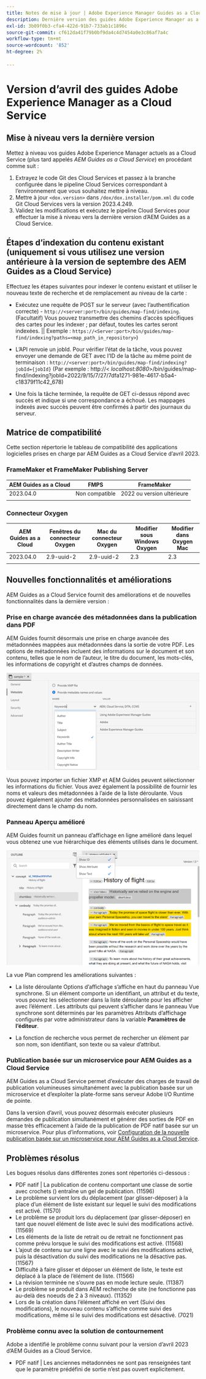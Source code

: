 ```yaml
---
title: Notes de mise à jour | Adobe Experience Manager Guides as a Cloud Service, version d’avril 2023
description: Dernière version des guides Adobe Experience Manager as a Cloud Service
exl-id: 3b09f0b3-cfa4-422d-91b7-733ab1c1896c
source-git-commit: cf612da41f79b0bf9da4c4d7454a0e3c86af7a4c
workflow-type: tm+mt
source-wordcount: '852'
ht-degree: 2%

---
```


# Version d’avril des guides Adobe Experience Manager as a Cloud Service

## Mise à niveau vers la dernière version

Mettez à niveau vos guides Adobe Experience Manager actuels as a Cloud Service (plus tard appelés *AEM Guides as a Cloud Service*) en procédant comme suit :

1. Extrayez le code Git des Cloud Services et passez à la branche configurée dans le pipeline Cloud Services correspondant à l’environnement que vous souhaitez mettre à niveau.
2. Mettre à jour `<dox.version>` dans `/dox/dox.installer/pom.xml` du code Git Cloud Services vers la version 2023.4.249.
3. Validez les modifications et exécutez le pipeline Cloud Services pour effectuer la mise à niveau vers la dernière version d’AEM Guides as a Cloud Service.

## Étapes d’indexation du contenu existant (uniquement si vous utilisez une version antérieure à la version de septembre des AEM Guides as a Cloud Service)

Effectuez les étapes suivantes pour indexer le contenu existant et utiliser le nouveau texte de recherche et de remplacement au niveau de la carte :

* Exécutez une requête de POST sur le serveur (avec l’authentification correcte) - `http://<server:port>/bin/guides/map-find/indexing`.
(Facultatif) Vous pouvez transmettre des chemins d’accès spécifiques des cartes pour les indexer ; par défaut, toutes les cartes seront indexées. || Exemple : `https://<Server:port>/bin/guides/map-find/indexing?paths=<map_path_in_repository>`)

* L’API renvoie un jobId. Pour vérifier l’état de la tâche, vous pouvez envoyer une demande de GET avec l’ID de la tâche au même point de terminaison : `http://<server:port>/bin/guides/map-find/indexing?jobId={jobId}`
(Par exemple : http://&lt;
_localhost:8080_>/bin/guides/map-find/indexing?jobId=2022/9/15/7/27/7dfa1271-981e-4617-b5a4-c18379f11c42_678)

* Une fois la tâche terminée, la requête de GET ci-dessus répond avec succès et indique si une correspondance a échoué. Les mappages indexés avec succès peuvent être confirmés à partir des journaux du serveur.

## Matrice de compatibilité

Cette section répertorie le tableau de compatibilité des applications logicielles prises en charge par AEM Guides as a Cloud Service d’avril 2023.

### FrameMaker et FrameMaker Publishing Server

| AEM Guides as a Cloud | FMPS | FrameMaker |
| --- | --- | --- |
| 2023.04.0 | Non compatible | 2022 ou version ultérieure |
|  |  |  |


### Connecteur Oxygen

| AEM Guides as a Cloud | Fenêtres du connecteur Oxygen | Mac du connecteur Oxygen | Modifier sous Windows Oxygen | Modifier dans Oxygen Mac |
| --- | --- | --- | --- | --- |
| 2023.04.0 | 2.9-uuid-2 | 2.9-uuid-2 | 2.3 | 2.3 |
|  |  |  |  |


## Nouvelles fonctionnalités et améliorations

AEM Guides as a Cloud Service fournit des améliorations et de nouvelles fonctionnalités dans la dernière version :

### Prise en charge avancée des métadonnées dans la publication dans PDF

AEM Guides fournit désormais une prise en charge avancée des métadonnées mappées aux métadonnées dans la sortie de votre PDF. Les options de métadonnées incluent des informations sur le document et son contenu, telles que le nom de l’auteur, le titre du document, les mots-clés, les informations de copyright et d’autres champs de données.

<img src="assets/pdf-metadata.png" alt=" métadonnées pdf natives">

Vous pouvez importer un fichier XMP et AEM Guides peuvent sélectionner les informations du fichier. Vous avez également la possibilité de fournir les noms et valeurs des métadonnées à l’aide de la liste déroulante. Vous pouvez également ajouter des métadonnées personnalisées en saisissant directement dans le champ du nom.


### Panneau Aperçu amélioré

AEM Guides fournit un panneau d’affichage en ligne amélioré dans lequel vous obtenez une vue hiérarchique des éléments utilisés dans le document.

<img src="assets/select-element-content-outline-view_cs.png" alt=" métadonnées pdf natives">

La vue Plan comprend les améliorations suivantes :

* La liste déroulante Options d’affichage s’affiche en haut du panneau Vue synchrone. Si un élément comporte un identifiant, un attribut et du texte, vous pouvez les sélectionner dans la liste déroulante pour les afficher avec l’élément . Les attributs qui peuvent s’afficher dans le panneau Vue synchrone sont déterminés par les paramètres Attributs d’affichage configurés par votre administrateur dans la variable **Paramètres de l’éditeur**.

* La fonction de recherche vous permet de rechercher un élément par son nom, son identifiant, son texte ou sa valeur d’attribut.


### Publication basée sur un microservice pour AEM Guides as a Cloud Service

AEM Guides as a Cloud Service permet d’exécuter des charges de travail de publication volumineuses simultanément avec la publication basée sur un microservice et d’exploiter la plate-forme sans serveur Adobe I/O Runtime de pointe.

Dans la version d’avril, vous pouvez désormais exécuter plusieurs demandes de publication simultanément et générer des sorties de PDF en masse très efficacement à l’aide de la publication de PDF natif basée sur un microservice.
Pour plus d’informations, voir [Configuration de la nouvelle publication basée sur un microservice pour AEM Guides as a Cloud Service](../knowledge-base/publishing/configure-microservices.md).


## Problèmes résolus

Les bogues résolus dans différentes zones sont répertoriés ci-dessous :

* PDF natif | La publication de contenu comportant une classe de sortie avec crochets () entraîne un gel de publication. (11596)
* Le problème survient lors du déplacement (par glisser-déposer) à la place d’un élément de liste existant sur lequel le suivi des modifications est activé. (11570)
* Le problème se produit lors du déplacement (par glisser-déposer) en tant que nouvel élément de liste avec le suivi des modifications activé. (11569)
* Les éléments de la liste de retrait ou de retrait ne fonctionnent pas comme prévu lorsque le suivi des modifications est activé. (11568)
* L’ajout de contenu sur une ligne avec le suivi des modifications activé, puis la désactivation du suivi des modifications ne la désactive pas. (11567)
* Difficulté à faire glisser et déposer un élément de liste, le texte est déplacé à la place de l’élément de liste. (11566)
* La révision terminée ne s’ouvre pas en mode lecture seule. (11387)
* Le problème se produit dans AEM recherche de site (ne fonctionne pas au-delà des noeuds de 2 à 3 niveaux). (11352)
* Lors de la création dans l’élément affiché en vert (Suivi des modifications), le nouveau contenu s’affiche comme suivi des modifications, même si le suivi des modifications est désactivé. (7021)

### Problème connu avec la solution de contournement

Adobe a identifié le problème connu suivant pour la version d’avril 2023 d’AEM Guides as a Cloud Service.

* PDF natif | Les anciennes métadonnées ne sont pas renseignées tant que le paramètre prédéfini de sortie n’est pas ouvert explicitement.
